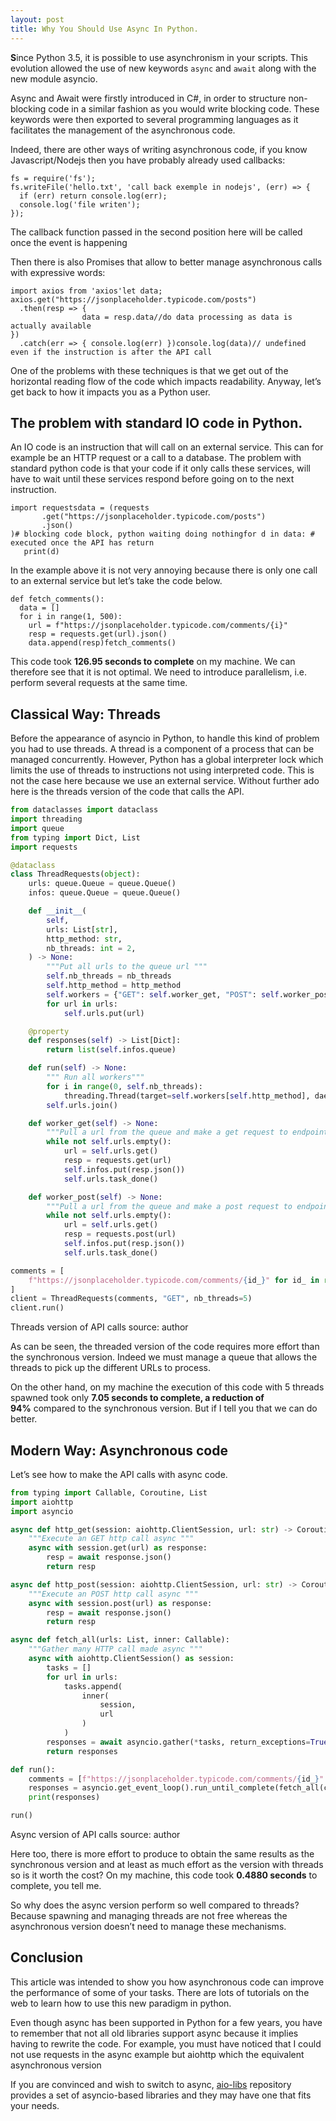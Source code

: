 ```yaml
---
layout: post
title: Why You Should Use Async In Python.
---
```



**S**ince Python 3.5, it is possible to use asynchronism in your scripts. This evolution allowed the use of new keywords `async` and `await` along with the new module asyncio.

Async and Await were firstly introduced in C#, in order to structure non-blocking code in a similar fashion as you would write blocking code. These keywords were then exported to several programming languages as it facilitates the management of the asynchronous code.

Indeed, there are other ways of writing asynchronous code, if you know Javascript/Nodejs then you have probably already used callbacks:

```
fs = require('fs');
fs.writeFile('hello.txt', 'call back exemple in nodejs', (err) => {
  if (err) return console.log(err);
  console.log('file writen');
});
```

The callback function passed in the second position here will be called once the event is happening

Then there is also Promises that allow to better manage asynchronous calls with expressive words:

```
import axios from 'axios'let data;
axios.get("https://jsonplaceholder.typicode.com/posts")
  .then(resp => {
                data = resp.data//do data processing as data is actually available
})
  .catch(err => { console.log(err) })console.log(data)// undefined even if the instruction is after the API call
```

One of the problems with these techniques is that we get out of the horizontal reading flow of the code which impacts readability. Anyway, let’s get back to how it impacts you as a Python user.

## **The problem with standard IO code in Python.**

An IO code is an instruction that will call on an external service. This can for example be an HTTP request or a call to a database. The problem with standard python code is that your code if it only calls these services, will have to wait until these services respond before going on to the next instruction.

```
import requestsdata = (requests
       .get("https://jsonplaceholder.typicode.com/posts")
       .json()
)# blocking code block, python waiting doing nothingfor d in data: # executed once the API has return
   print(d)
```

In the example above it is not very annoying because there is only one call to an external service but let’s take the code below.

```
def fetch_comments():
  data = []
  for i in range(1, 500):
    url = f"https://jsonplaceholder.typicode.com/comments/{i}"
    resp = requests.get(url).json()
    data.append(resp)fetch_comments()
```

This code took **126.95 seconds to complete** on my machine. We can therefore see that it is not optimal. We need to introduce parallelism, i.e. perform several requests at the same time.

## **Classical Way: Threads**

Before the appearance of asyncio in Python, to handle this kind of problem you had to use threads. A thread is a component of a process that can be managed concurrently. However, Python has a global interpreter lock which limits the use of threads to instructions not using interpreted code. This is not the case here because we use an external service. Without further ado here is the threads version of the code that calls the API.

```python
from dataclasses import dataclass
import threading
import queue
from typing import Dict, List
import requests

@dataclass
class ThreadRequests(object):
    urls: queue.Queue = queue.Queue()
    infos: queue.Queue = queue.Queue()

    def __init__(
        self,
        urls: List[str],
        http_method: str,
        nb_threads: int = 2,
    ) -> None:
        """Put all urls to the queue url """
        self.nb_threads = nb_threads
        self.http_method = http_method
        self.workers = {"GET": self.worker_get, "POST": self.worker_post}
        for url in urls:
            self.urls.put(url)

    @property
    def responses(self) -> List[Dict]:
        return list(self.infos.queue)

    def run(self) -> None:
        """ Run all workers"""
        for i in range(0, self.nb_threads):
            threading.Thread(target=self.workers[self.http_method], daemon=True).start()
        self.urls.join()

    def worker_get(self) -> None:
        """Pull a url from the queue and make a get request to endpoint"""
        while not self.urls.empty():
            url = self.urls.get()
            resp = requests.get(url)
            self.infos.put(resp.json())
            self.urls.task_done()

    def worker_post(self) -> None:
        """Pull a url from the queue and make a post request to endpoint"""
        while not self.urls.empty():
            url = self.urls.get()
            resp = requests.post(url)
            self.infos.put(resp.json())
            self.urls.task_done()

comments = [
    f"https://jsonplaceholder.typicode.com/comments/{id_}" for id_ in range(1, 500)
]
client = ThreadRequests(comments, "GET", nb_threads=5)
client.run()
```

Threads version of API calls source: author

As can be seen, the threaded version of the code requires more effort than the synchronous version. Indeed we must manage a queue that allows the threads to pick up the different URLs to process.

On the other hand, on my machine the execution of this code with 5 threads spawned took only **7.05 seconds to complete, a reduction of 94%** compared to the synchronous version. But if I tell you that we can do better.

## **Modern Way: Asynchronous code**

Let’s see how to make the API calls with async code.

```python
from typing import Callable, Coroutine, List
import aiohttp
import asyncio

async def http_get(session: aiohttp.ClientSession, url: str) -> Coroutine:
    """Execute an GET http call async """
    async with session.get(url) as response:
        resp = await response.json()
        return resp

async def http_post(session: aiohttp.ClientSession, url: str) -> Coroutine:
    """Execute an POST http call async """
    async with session.post(url) as response:
        resp = await response.json()
        return resp

async def fetch_all(urls: List, inner: Callable):
    """Gather many HTTP call made async """
    async with aiohttp.ClientSession() as session:
        tasks = []
        for url in urls:
            tasks.append(
                inner(
                    session,
                    url
                )
            )
        responses = await asyncio.gather(*tasks, return_exceptions=True)
        return responses

def run():
    comments = [f"https://jsonplaceholder.typicode.com/comments/{id_}" for id_ in range(1,500)]
    responses = asyncio.get_event_loop().run_until_complete(fetch_all(comments, http_get))
    print(responses)

run()
```

Async version of API calls source: author

Here too, there is more effort to produce to obtain the same results as the synchronous version and at least as much effort as the version with threads so is it worth the cost? On my machine, this code took **0.4880 seconds** to complete, you tell me.

So why does the async version perform so well compared to threads? Because spawning and managing threads are not free whereas the asynchronous version doesn’t need to manage these mechanisms.

## **Conclusion**

This article was intended to show you how asynchronous code can improve the performance of some of your tasks. There are lots of tutorials on the web to learn how to use this new paradigm in python.

Even though async has been supported in Python for a few years, you have to remember that not all old libraries support async because it implies having to rewrite the code. For example, you must have noticed that I could not use requests in the async example but aiohttp which the equivalent asynchronous version

If you are convinced and wish to switch to async, [aio-libs](https://github.com/aio-libs) repository provides a set of asyncio-based libraries and they may have one that fits your needs.


